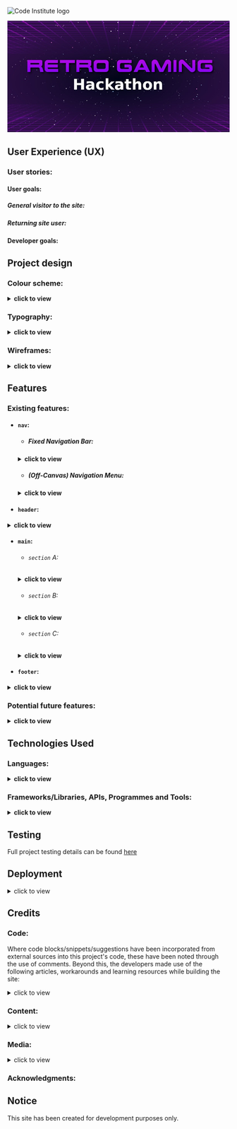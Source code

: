 ![Code Institute logo](https://codeinstitute.s3.amazonaws.com/fullstack/ci_logo_small.png)

![Retro Gaming Hackathon header background](docs/images/screenshots/retro-gaming-hackathon-header-bg.jpeg)

## User Experience (UX)

### User stories:

#### User goals:

  ##### General visitor to the site:

  ##### Returning site user:

#### Developer goals:

## Project design

### Colour scheme:
<details>
  <summary>
  <b>click to view</b>
  </summary>

![Project colour scheme (Coolors palette) screenshot](https://raw.githubusercontent.com/loosenthedark/brew-barberista-landing-page/main/docs/images/screenshots/brew-barberista-colour-scheme.png)
</details>

### Typography:
<details>
  <summary>
  <b>click to view</b>
  </summary>

- #### Primary font...

  - **Family:** [Poppins](https://fonts.google.com/specimen/Poppins)
  - **Weights:** 300, 400, 500
  - **Fallback:** `sans-serif`

- #### Secondary (Heading) font...

  - **Family:** [Lora](https://fonts.google.com/specimen/Lora)
  - **Weights:** 600, 700
  - **Fallback:** `serif`
</details>

### Wireframes:
<details>
  <summary>
  <b>click to view</b>
  </summary>
</details>

## Features

### Existing features:

- #### `nav`:

  - ##### Fixed Navigation Bar:
  <details>
    <summary>
    <b>click to view</b>
    </summary>
  </details>

  - ##### (Off-Canvas) Navigation Menu:
  <details>
    <summary>
    <b>click to view</b>
    </summary>
  </details>

- #### `header`:
<details>
  <summary>
  <b>click to view</b>
  </summary>  
</details>

- #### `main`:

  - ###### `section` A:
  <details>
    <summary>
    <b>click to view</b>
    </summary>
  </details>

  - ###### `section` B:
  <details>
    <summary>
    <b>click to view</b>
    </summary>
  </details>

  - ###### `section` C:
  <details>
    <summary>
    <b>click to view</b>
    </summary>
  </details>

- #### `footer`:
<details>
  <summary>
  <b>click to view</b>
  </summary>
</details>

### Potential future features:
<details>
  <summary>
  <b>click to view</b>
  </summary>

- #### Future feature X:

- #### Future feature Y:

- #### Future feature Z:
</details>

## Technologies Used

### Languages:
<details>
  <summary>
  <b>click to view</b>
  </summary>

- [HTML5:](https://en.wikipedia.org/wiki/HTML5) used for structuring the site
- [CSS3:](https://en.wikipedia.org/wiki/Cascading_Style_Sheets) used for styling the site
- [JavaScript:](https://en.wikipedia.org/wiki/JavaScript) used for site logic and web page behaviour
</details>

### Frameworks/Libraries, APIs, Programmes and Tools:
<details>
  <summary>
  <b>click to view</b>
  </summary>

- [Google Fonts:](https://fonts.google.com/) used to import the Poppins and Lora fonts into the project's stylesheets
- [Font Awesome v5.15.3:](https://fontawesome.com/) used to add appropriate and visually appealing site icons
- [Visual Studio Code:](https://code.visualstudio.com/) used as the team's IDE for the project
- [Git:](https://git-scm.com/) used for version control by utilising the Gitpod terminal to commit frequently to Git and push all commits to GitHub
- [GitHub:](https://github.com/) used to compile and remotely store the project's codebase following successive local commits initiated from the command line
- [TinyJPG:](https://tinyjpg.com/) used for image compression
- [PicResize:](https://picresize.com/) used to crop and resize images
- [WebAIM (contrast checker):](https://webaim.org/resources/contrastchecker/) / [WAVE Web Accessibility Evaluation Tool](https://wave.webaim.org/) used to ensure site foreground and background colour contrasts meet [WCAG 2 accessibility requirements](https://webaim.org/articles/contrast/)
- [Can I Use:](https://caniuse.com/) browser compatibility tables used to cross-reference the viability of implementing certain HTML5 elements, CSS3 properties, file formats and more
</details>

## Testing

Full project testing details can be found [here](testing.md)

## Deployment
<details>
  <summary>
  click to view
  </summary>

### GitHub Pages:

This project has been deployed to [GitHub Pages](https://en.wikipedia.org/wiki/GitHub#GitHub_Pages). The deployment process carried out was as follows...

1. [**Sign in** to GitHub](https://github.com/login) and locate the [relevant repository](https://github.com/CharlieMallon/RetroGamingHackathonTeam5). If you do not have a GitHub account, you may create one [here](https://github.com/signup).
2. At the top of the project repository page, select **Settings**. 
3. On the Settings page, scroll down the menu flanking the left-hand side of the screen and select **Pages** near the bottom of the list of options.

This will open GitHub Pages....

4. Under **Source**, click the dropdown displaying **Branch: None** and select the **master** branch. Click **Save**. 
5. The page will then automatically refresh and inform you that the site is now ready to be published, as well as indicating the `https://` address to be used. 
6. For reference purposes, a link to this newly-published site can be found in the **Pages** section of **Settings** (described above).

### Forking the GitHub Repository:

It is possible to fork this GitHub repository to view and/or make changes without affecting the original. This is achieved by following these steps...

1. [**Sign in** to your GitHub account](https://github.com/login) and locate the [relevant repository](https://github.com/CharlieMallon/RetroGamingHackathonTeam5).
2. Click on **Fork**, located near the top right-hand corner of the repository page.
3. You will now have a copy of this project's repository in your own GitHub account.

### Making a local clone:

It is possible to copy the repository to your local machine so that you can fix merge conflicts, add or remove files and push larger commits without affecting the original project code. Cloning a repository pulls down a full copy of all the repo data that GitHub has at that point in time. See the [GitHub Docs](https://docs.github.com/en/github/creating-cloning-and-archiving-repositories/cloning-a-repository) for further information, and below for a brief summary...

1. [**Sign in** to your GitHub account](https://github.com/login) and locate the [relevant repository](https://github.com/CharlieMallon/RetroGamingHackathonTeam5).
2. Click on the **Code** dropdown next to the green **Gitpod** button. This will reveal the **Clone** option.
3. In order to clone the repository using `HTTPS`, select **HTTPS** and copy the link shown (there is a copy button to the right of the URL).
4. Next, open **Git Bash** (see [here](https://git-scm.com/downloads) for an overview of download options, if required).
5. Change the current working directory on your local machine to the location where you want the cloning to be made.
6. Type `git clone` into your IDE terminal followed by the URL you copied in Step 3 above, i.e.

```
https://github.com/CharlieMallon/RetroGamingHackathonTeam5.git
```

7. Press **Enter**. 
8. Your local clone has now been created.

_See the [GitHub Docs](https://docs.github.com/en/github/creating-cloning-and-archiving-repositories) for more information on all of the above processes._
</details>

## Credits

### Code:

Where code blocks/snippets/suggestions have been incorporated from external sources into this project's code, these have been noted through the use of comments. Beyond this, the developers made use of the following articles, workarounds and learning resources while building the site:
<details>
  <summary>
  click to view
  </summary>

- ['Really helpful article/resource/tutorial #1'](#) (MDN Web Docs)
- ['Really helpful article/resource/tutorial #2'](#) (Stack Overflow)
- ['Really helpful article/resource/tutorial #3'](#) (CSS-Tricks)
</details>

### Content:
<details>
  <summary>
  click to view
  </summary>
</details>

### Media:
<details>
  <summary>
  click to view
  </summary>

| [**Website section**] Media title/description  | Media format  | Credit  | Link to original media source(s)  | 
| :------------ |:--------------- |:-----|:---------------|
| **`head`**         |                 |      |                |
| title/description goes here      | format category goes here       | [Bob Random Photographer](#)      | [Pexels](https://www.pexels.com/photo/calm-sea-under-blue-sky-4571251)      |
</details>

### Acknowledgments:

## Notice

This site has been created for development purposes only.

